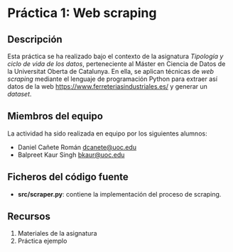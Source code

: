 # Práctica 1: Web scraping

## Descripción

Esta práctica se ha realizado bajo el contexto de la asignatura _Tipología y ciclo de vida de los datos_, perteneciente al Máster en Ciencia de Datos de la Universitat Oberta de Catalunya. En ella, se aplican técnicas de _web scraping_ mediante el lenguaje de programación Python para extraer así datos de la web https://www.ferreteriasindustriales.es/ y generar un _dataset_.

## Miembros del equipo

La actividad ha sido realizada en equipo por los siguientes alumnos:
* Daniel Cañete Román <dcanete@uoc.edu>
* Balpreet Kaur Singh <bkaur@uoc.edu>


## Ficheros del código fuente

* **src/scraper.py**: contiene la implementación del proceso de scraping.

## Recursos

1. Materiales de la asignatura
2. Práctica ejemplo
